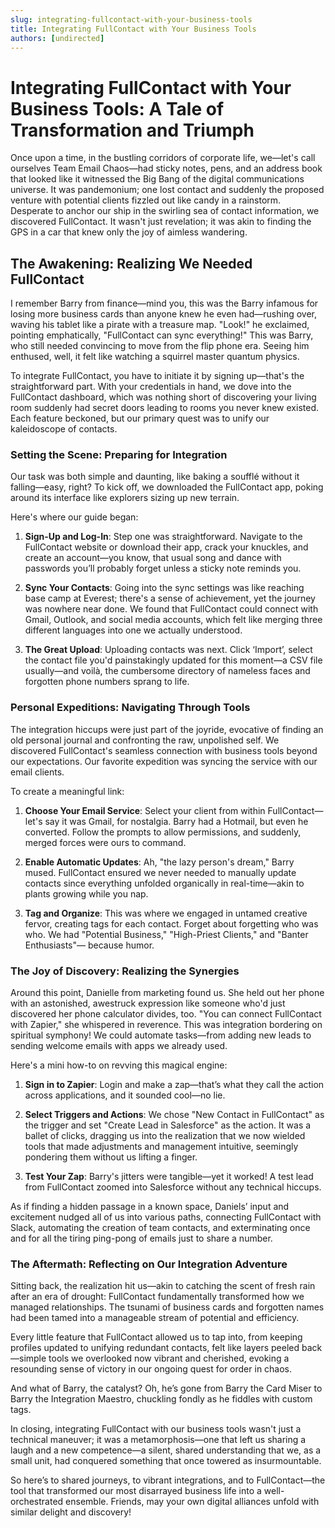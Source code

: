 ```yaml
---
slug: integrating-fullcontact-with-your-business-tools
title: Integrating FullContact with Your Business Tools
authors: [undirected]
---
```



# Integrating FullContact with Your Business Tools: A Tale of Transformation and Triumph

Once upon a time, in the bustling corridors of corporate life, we—let's call ourselves Team Email Chaos—had sticky notes, pens, and an address book that looked like it witnessed the Big Bang of the digital communications universe. It was pandemonium; one lost contact and suddenly the proposed venture with potential clients fizzled out like candy in a rainstorm. Desperate to anchor our ship in the swirling sea of contact information, we discovered FullContact. It wasn't just revelation; it was akin to finding the GPS in a car that knew only the joy of aimless wandering.

## The Awakening: Realizing We Needed FullContact

I remember Barry from finance—mind you, this was the Barry infamous for losing more business cards than anyone knew he even had—rushing over, waving his tablet like a pirate with a treasure map. "Look!" he exclaimed, pointing emphatically, "FullContact can sync everything!" This was Barry, who still needed convincing to move from the flip phone era. Seeing him enthused, well, it felt like watching a squirrel master quantum physics. 

To integrate FullContact, you have to initiate it by signing up—that's the straightforward part. With your credentials in hand, we dove into the FullContact dashboard, which was nothing short of discovering your living room suddenly had secret doors leading to rooms you never knew existed. Each feature beckoned, but our primary quest was to unify our kaleidoscope of contacts.

### Setting the Scene: Preparing for Integration

Our task was both simple and daunting, like baking a soufflé without it falling—easy, right? To kick off, we downloaded the FullContact app, poking around its interface like explorers sizing up new terrain. 

Here's where our guide began:

1. **Sign-Up and Log-In**: Step one was straightforward. Navigate to the FullContact website or download their app, crack your knuckles, and create an account—you know, that usual song and dance with passwords you’ll probably forget unless a sticky note reminds you.

2. **Sync Your Contacts**: Going into the sync settings was like reaching base camp at Everest; there's a sense of achievement, yet the journey was nowhere near done. We found that FullContact could connect with Gmail, Outlook, and social media accounts, which felt like merging three different languages into one we actually understood.

3. **The Great Upload**: Uploading contacts was next. Click ‘Import’, select the contact file you'd painstakingly updated for this moment—a CSV file usually—and voilà, the cumbersome directory of nameless faces and forgotten phone numbers sprang to life.

### Personal Expeditions: Navigating Through Tools

The integration hiccups were just part of the joyride, evocative of finding an old personal journal and confronting the raw, unpolished self. We discovered FullContact's seamless connection with business tools beyond our expectations. Our favorite expedition was syncing the service with our email clients. 

To create a meaningful link:

1. **Choose Your Email Service**: Select your client from within FullContact—let's say it was Gmail, for nostalgia. Barry had a Hotmail, but even he converted. Follow the prompts to allow permissions, and suddenly, merged forces were ours to command.

2. **Enable Automatic Updates**: Ah, "the lazy person's dream," Barry mused. FullContact ensured we never needed to manually update contacts since everything unfolded organically in real-time—akin to plants growing while you nap.

3. **Tag and Organize**: This was where we engaged in untamed creative fervor, creating tags for each contact. Forget about forgetting who was who. We had "Potential Business," "High-Priest Clients," and "Banter Enthusiasts"— because humor.

### The Joy of Discovery: Realizing the Synergies

Around this point, Danielle from marketing found us. She held out her phone with an astonished, awestruck expression like someone who'd just discovered her phone calculator divides, too. "You can connect FullContact with Zapier," she whispered in reverence. This was integration bordering on spiritual symphony! We could automate tasks—from adding new leads to sending welcome emails with apps we already used.

Here's a mini how-to on revving this magical engine:

1. **Sign in to Zapier**: Login and make a zap—that’s what they call the action across applications, and it sounded cool—no lie.

2. **Select Triggers and Actions**: We chose "New Contact in FullContact" as the trigger and set "Create Lead in Salesforce" as the action. It was a ballet of clicks, dragging us into the realization that we now wielded tools that made adjustments and management intuitive, seemingly pondering them without us lifting a finger.

3. **Test Your Zap**: Barry's jitters were tangible—yet it worked! A test lead from FullContact zoomed into Salesforce without any technical hiccups.

As if finding a hidden passage in a known space, Daniels’ input and excitement nudged all of us into various paths, connecting FullContact with Slack, automating the creation of team contacts, and exterminating once and for all the tiring ping-pong of emails just to share a number.

### The Aftermath: Reflecting on Our Integration Adventure

Sitting back, the realization hit us—akin to catching the scent of fresh rain after an era of drought: FullContact fundamentally transformed how we managed relationships. The tsunami of business cards and forgotten names had been tamed into a manageable stream of potential and efficiency.

Every little feature that FullContact allowed us to tap into, from keeping profiles updated to unifying redundant contacts, felt like layers peeled back—simple tools we overlooked now vibrant and cherished, evoking a resounding sense of victory in our ongoing quest for order in chaos.

And what of Barry, the catalyst? Oh, he’s gone from Barry the Card Miser to Barry the Integration Maestro, chuckling fondly as he fiddles with custom tags.

In closing, integrating FullContact with our business tools wasn't just a technical maneuver; it was a metamorphosis—one that left us sharing a laugh and a new competence—a silent, shared understanding that we, as a small unit, had conquered something that once towered as insurmountable.

So here’s to shared journeys, to vibrant integrations, and to FullContact—the tool that transformed our most disarrayed business life into a well-orchestrated ensemble. Friends, may your own digital alliances unfold with similar delight and discovery!
